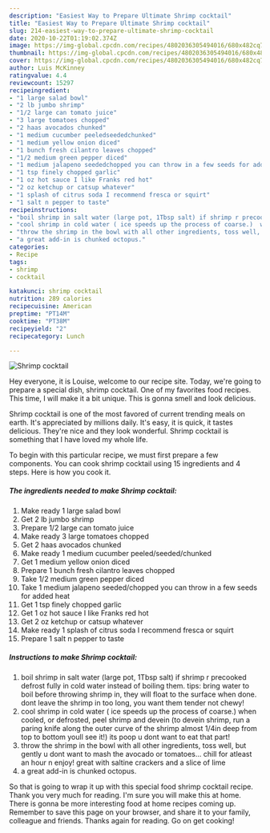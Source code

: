 ```yaml
---
description: "Easiest Way to Prepare Ultimate Shrimp cocktail"
title: "Easiest Way to Prepare Ultimate Shrimp cocktail"
slug: 214-easiest-way-to-prepare-ultimate-shrimp-cocktail
date: 2020-10-22T01:19:02.374Z
image: https://img-global.cpcdn.com/recipes/4802036305494016/680x482cq70/shrimp-cocktail-recipe-main-photo.jpg
thumbnail: https://img-global.cpcdn.com/recipes/4802036305494016/680x482cq70/shrimp-cocktail-recipe-main-photo.jpg
cover: https://img-global.cpcdn.com/recipes/4802036305494016/680x482cq70/shrimp-cocktail-recipe-main-photo.jpg
author: Luis McKinney
ratingvalue: 4.4
reviewcount: 15297
recipeingredient:
- "1 large salad bowl"
- "2 lb jumbo shrimp"
- "1/2 large can tomato juice"
- "3 large tomatoes chopped"
- "2 haas avocados chunked"
- "1 medium cucumber peeledseededchunked"
- "1 medium yellow onion diced"
- "1 bunch fresh cilantro leaves chopped"
- "1/2 medium green pepper diced"
- "1 medium jalapeno seededchopped you can throw in a few seeds for added heat"
- "1 tsp finely chopped garlic"
- "1 oz hot sauce I like Franks red hot"
- "2 oz ketchup or catsup whatever"
- "1 splash of citrus soda I recommend fresca or squirt"
- "1 salt n pepper to taste"
recipeinstructions:
- "boil shrimp in salt water (large pot, 1Tbsp salt) if shrimp r precooked defrost fully in cold water instead of boiling them.  tips:  bring water to boil before throwing shrimp in, they will float to the surface when done.  dont leave the shrimp in too long, you want them tender not chewy!"
- "cool shrimp in cold water ( ice speeds up the process of coarse.)  when cooled, or defrosted, peel shrimp and devein (to devein shrimp, run a paring knife along the outer curve of the shrimp almost 1/4in deep from top to bottom youll see it!) its poop u dont want to eat that part!"
- "throw the shrimp in the bowl with all other ingredients, toss well, but gently u dont want to mash the avocado or tomatoes...  chill for atleast an hour n enjoy!  great with saltine crackers and a slice of lime"
- "a great add-in is chunked octopus."
categories:
- Recipe
tags:
- shrimp
- cocktail

katakunci: shrimp cocktail 
nutrition: 289 calories
recipecuisine: American
preptime: "PT14M"
cooktime: "PT38M"
recipeyield: "2"
recipecategory: Lunch

---
```



![Shrimp cocktail](https://img-global.cpcdn.com/recipes/4802036305494016/680x482cq70/shrimp-cocktail-recipe-main-photo.jpg)

Hey everyone, it is Louise, welcome to our recipe site. Today, we're going to prepare a special dish, shrimp cocktail. One of my favorites food recipes. This time, I will make it a bit unique. This is gonna smell and look delicious.

Shrimp cocktail is one of the most favored of current trending meals on earth. It's appreciated by millions daily. It's easy, it is quick, it tastes delicious. They're nice and they look wonderful. Shrimp cocktail is something that I have loved my whole life.




To begin with this particular recipe, we must first prepare a few components. You can cook shrimp cocktail using 15 ingredients and 4 steps. Here is how you cook it.

<!--inarticleads1-->

##### The ingredients needed to make Shrimp cocktail:

1. Make ready 1 large salad bowl
1. Get 2 lb jumbo shrimp
1. Prepare 1/2 large can tomato juice
1. Make ready 3 large tomatoes chopped
1. Get 2 haas avocados chunked
1. Make ready 1 medium cucumber peeled/seeded/chunked
1. Get 1 medium yellow onion diced
1. Prepare 1 bunch fresh cilantro leaves chopped
1. Take 1/2 medium green pepper diced
1. Take 1 medium jalapeno seeded/chopped you can throw in a few seeds for added heat
1. Get 1 tsp finely chopped garlic
1. Get 1 oz hot sauce I like Franks red hot
1. Get 2 oz ketchup or catsup whatever
1. Make ready 1 splash of citrus soda I recommend fresca or squirt
1. Prepare 1 salt n pepper to taste




<!--inarticleads2-->

##### Instructions to make Shrimp cocktail:

1. boil shrimp in salt water (large pot, 1Tbsp salt) if shrimp r precooked defrost fully in cold water instead of boiling them.  tips:  bring water to boil before throwing shrimp in, they will float to the surface when done.  dont leave the shrimp in too long, you want them tender not chewy!
1. cool shrimp in cold water ( ice speeds up the process of coarse.)  when cooled, or defrosted, peel shrimp and devein (to devein shrimp, run a paring knife along the outer curve of the shrimp almost 1/4in deep from top to bottom youll see it!) its poop u dont want to eat that part!
1. throw the shrimp in the bowl with all other ingredients, toss well, but gently u dont want to mash the avocado or tomatoes...  chill for atleast an hour n enjoy!  great with saltine crackers and a slice of lime
1. a great add-in is chunked octopus.




So that is going to wrap it up with this special food shrimp cocktail recipe. Thank you very much for reading. I'm sure you will make this at home. There is gonna be more interesting food at home recipes coming up. Remember to save this page on your browser, and share it to your family, colleague and friends. Thanks again for reading. Go on get cooking!
